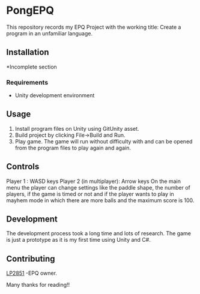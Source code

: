 # PongEPQ
This repository records my EPQ Project with the working title: Create a program in an unfamiliar language.

## Installation
*Incomplete section

### Requirements
* Unity development environment

## Usage
1. Install program files on Unity using GitUnity asset.
2. Build project by clicking File->Build and Run.
3. Play game.
The game will run without difficulty with and can be opened from the program files to play again and again.

## Controls
Player 1                 :  WASD keys
Player 2 (in multiplayer):  Arrow keys
On the main menu the player can change settings like the paddle shape, the number of players, if the game is timed or not and if the player wants to play in mayhem mode in which there are more balls and the maximum score is 100. 

## Development
The development process took a long time and lots of research. The game is just a prototype as it is my first time using Unity and C#.

## Contributing
[LP2851](https://github.com/LP2851)
-EPQ owner.


Many thanks for reading!!

